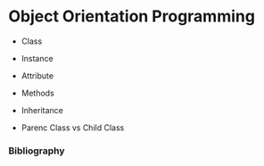 # Object Orientation Programming

- Class

- Instance

- Attribute

- Methods

- Inheritance

- Parenc Class vs Child Class

### Bibliography

[](https://stackabuse.com/object-oriented-programming-in-python)
